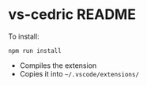 # vs-cedric README

To install:

```
npm run install
```

- Compiles the extension
- Copies it into `~/.vscode/extensions/`